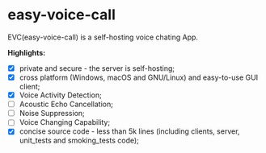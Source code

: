 # easy-voice-call
EVC(easy-voice-call) is a self-hosting voice chating App. 

**Highlights:**
- [x] private and secure - the server is self-hosting;
- [x] cross platform (Windows, macOS and GNU/Linux) and easy-to-use GUI client;
- [x] Voice Activity Detection; 
- [ ] Acoustic Echo Cancellation; 
- [ ] Noise Suppression;
- [ ] Voice Changing Capability;
- [x] concise source code - less than 5k lines (including clients, server, unit_tests and smoking_tests code);
